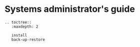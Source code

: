 # Systems administrator's guide

```eval_rst
.. toctree::
   :maxdepth: 2

   install
   back-up-restore

```
